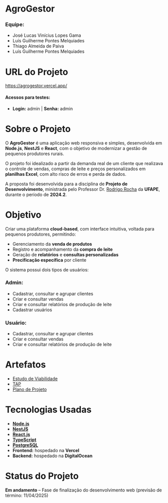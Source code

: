 # AgroGestor

### Equipe:
- José Lucas Vinícius Lopes Gama
- Luís Guilherme Pontes Melquiades
- Thiago Almeida de Paiva
- Luís Guilherme Pontes Melquiades

# URL do Projeto

https://agrogestor.vercel.app/

#### Acessos para testes:
- **Login:** admin | **Senha:** admin  

# Sobre o Projeto

O **AgroGestor** é uma aplicação web responsiva e simples, desenvolvida em **Node.js**, **NestJS** e **React**, com o objetivo de modernizar a gestão de pequenos produtores rurais.

O projeto foi idealizado a partir da demanda real de um cliente que realizava o controle de vendas, compras de leite e preços personalizados em **planilhas Excel**, com alto risco de erros e perda de dados.

A proposta foi desenvolvida para a disciplina de **Projeto de Desenvolvimento**, ministrada pelo Professor Dr. [Rodrigo Rocha](https://github.com/rgcrochaa) da **UFAPE**, durante o período de **2024.2**.

# Objetivo

Criar uma plataforma **cloud-based**, com interface intuitiva, voltada para pequenos produtores, permitindo:

- Gerenciamento da **venda de produtos**
- Registro e acompanhamento da **compra de leite**
- Geração de **relatórios** e **consultas personalizadas**
- **Precificação específica** por cliente

O sistema possui dois tipos de usuários:

### Admin:
- Cadastrar, consultar e agrupar clientes
- Criar e consultar vendas
- Criar e consultar relatórios de produção de leite
- Cadastrar usuários

### Usuário:
- Cadastrar, consultar e agrupar clientes
- Criar e consultar vendas
- Criar e consultar relatórios de produção de leite

# Artefatos

- [Estudo de Viabilidade](https://docs.google.com/document/d/1se87ChMS0wulKtVhAMbvzzATyeFIBTBxdjCBjMhbeHA/edit?usp=sharing)
- [TAP](https://docs.google.com/document/d/1XyYxsH_ts6aIiTBbc-8WWjJYTwSGBVuGKmBASS_gD3o/edit?usp=sharing)
- [Plano de Projeto](https://docs.google.com/document/d/11TMAFIooPQIh7gFymsdcPu6l2xQK1dJXO5Or5i2x7b4/edit?usp=sharing)

# Tecnologias Usadas

- **[Node.js](https://nodejs.org/)**  
- **[NestJS](https://nestjs.com/)**  
- **[React.js](https://react.dev/)**  
- **[TypeScript](https://www.typescriptlang.org/)**  
- **[PostgreSQL](https://www.postgresql.org/)**  
- **Frontend:** hospedado na **Vercel**  
- **Backend:** hospedado na **DigitalOcean**

# Status do Projeto

**Em andamento** – Fase de finalização do desenvolvimento web (previsão de término: 11/04/2025)
